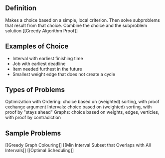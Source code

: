 ## Definition
Makes a choice based on a simple, local criterion. Then solve subproblems that result from that choice. Combine the choice and the subproblem solution
[[Greedy Algorithm Proof]]
## Examples of Choice
 - Interval with earliest finishing time
 - Job with earliest deadline
 - Item needed furthest in the future
 - Smallest weight edge that does not create a cycle
## Types of Problems
Optimization with Ordering: choice based on (weighted) sorting, with proof exchange argument
Intervals: choice based on (weighted) sorting, with proof by "stays ahead"
Graphs: choice based on weights, edges, verticies, with proof by contradiction
## Sample Problems
[[Greedy Graph Colouring]]
[[Min Interval Subset that Overlaps with All Intervals]]
[[Optimal Scheduling]]